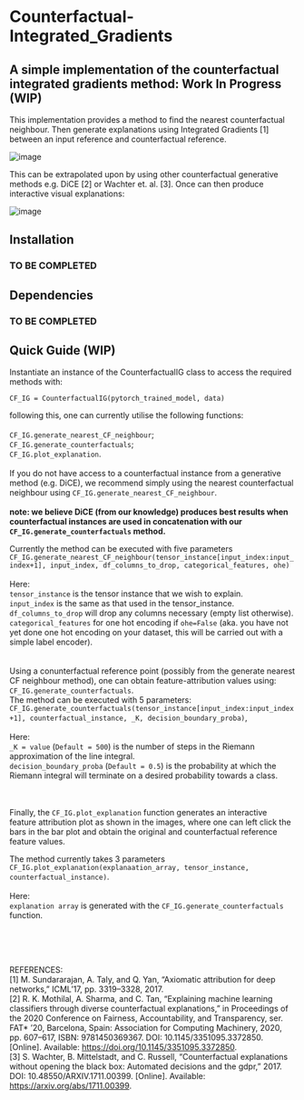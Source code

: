 # Counterfactual-Integrated_Gradients
## A simple implementation of the counterfactual integrated gradients method: Work In Progress (WIP)

This implementation provides a method to find the nearest counterfactual neighbour.
Then generate explanations using Integrated Gradients [1] between an input reference and counterfactual reference. 

![image](https://github.com/jamie-duell/Counterfactual-Integrated_Gradients/assets/22540396/0ba911db-c595-4a03-b8b0-6f9b566c0a33)

This can be extrapolated upon by using other counterfactual generative methods e.g. DiCE [2] or Wachter et. al. [3]. 
Once can then produce interactive visual explanations: 

![image](https://github.com/jamie-duell/Counterfactual-Integrated_Gradients/assets/22540396/23d0d0b5-4688-459c-976d-370cbc286690)

## Installation

### TO BE COMPLETED

## Dependencies

### TO BE COMPLETED

## Quick Guide (WIP) 

Instantiate an instance of the CounterfactualIG class to access the required methods with: 

`CF_IG = CounterfactualIG(pytorch_trained_model, data)` 

following this, one can currently utilise the following functions: <br />
<br />
`CF_IG.generate_nearest_CF_neighbour`;
<br />
`CF_IG.generate_counterfactuals`;
<br />
`CF_IG.plot_explanation`. 
<br /><br />
If you do not have access to a counterfactual instance from a generative method (e.g. DiCE), we recommend simply using the nearest counterfactual neighbour using `CF_IG.generate_nearest_CF_neighbour`. <br /> <br /> 
**note: we believe DiCE (from our knowledge) produces best results when counterfactual instances are used in concatenation with our `CF_IG.generate_counterfactuals` method.**

Currently the method can be executed with five parameters `CF_IG.generate_nearest_CF_neighbour(tensor_instance[input_index:input_index+1], input_index, df_columns_to_drop, categorical_features, ohe)`<br /><br />
Here: 
<br />
`tensor_instance` is the tensor instance that we wish to explain. <br /> `input_index` is the same as that used in the tensor_instance.<br /> `df_columns_to_drop` will drop any columns necessary (empty list otherwise).<br /> `categorical_features` for one hot encoding if `ohe=False` (aka. you have not yet done one hot encoding on your dataset, this will be carried out with a simple label encoder).
<br /><br /><br />
Using a conunterfactual reference point (possibly from the generate nearest CF neighbour method), one can obtain feature-attribution values using: `CF_IG.generate_counterfactuals`.
<br />
The method can be executed with 5 parameters: `CF_IG.generate_counterfactuals(tensor_instance[input_index:input_index+1], counterfactual_instance, _K, decision_boundary_proba)`,
<br /><br />Here:
<br />`_K = value` (`Default = 500`) is the number of steps in the Riemann approximation of the line integral. 
<br />`decision_boundary_proba` (`Default = 0.5`) is the probability at which the Riemann integral will terminate on a desired probability towards a class.

<br /><br />
Finally, the `CF_IG.plot_explanation` function generates an interactive feature attribution plot as shown in the images, where one can left click the bars in the bar plot and obtain the original and counterfactual reference feature values.

The method currently takes 3 parameters `CF_IG.plot_explanation(explanaation_array, tensor_instance, counterfactual_instance)`.<br /><br />Here:<br />`explanation array` is generated with the `CF_IG.generate_counterfactuals` function.




<br /><br /><br />

REFERENCES: 
<br />
[1] M. Sundararajan, A. Taly, and Q. Yan, “Axiomatic attribution for deep networks,” ICML’17, pp. 3319–3328, 2017.
<br />
[2] R. K. Mothilal, A. Sharma, and C. Tan, “Explaining machine learning classifiers through diverse counterfactual explanations,” in Proceedings of the 2020 Conference on Fairness, Accountability, and Transparency, ser. FAT* ’20, Barcelona, Spain: Association for Computing Machinery, 2020, pp. 607–617, ISBN: 9781450369367. DOI: 10.1145/3351095.3372850. [Online]. Available: https://doi.org/10.1145/3351095.3372850.
<br />
[3] S. Wachter, B. Mittelstadt, and C. Russell, “Counterfactual explanations without opening the black box: Automated decisions and the gdpr,” 2017. DOI: 10.48550/ARXIV.1711.00399. [Online]. Available: https://arxiv.org/abs/1711.00399.

